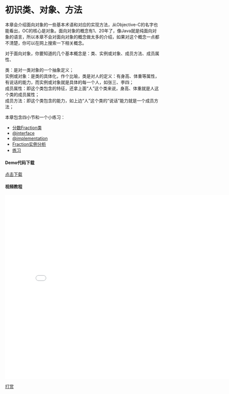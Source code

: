# 初识类、对象、方法

本章会介绍面向对象的一些基本术语和对应的实现方法，从Objective-C的名字也能看出，OC的核心是对象。面向对象的概念有1、20年了，像Java就是纯面向对象的语言，所以本章不会对面向对象的概念做太多的介绍，如果对这个概念一点都不清楚，你可以在网上搜索一下相关概念。

对于面向对象，你要知道的几个基本概念是：类、实例或对象、成员方法、成员属性、

类：是对一类对象的一个抽象定义；  
实例或对象：是类的具体化，作个比喻，类是对人的定义：有身高、体重等属性，有说话的能力，而实例或对象就是具体的每一个人，如张三、李四；  
成员属性：即这个类包含的特征，还拿上面“人”这个类来说，身高、体重就是人这个类的成员属性；  
成员方法：即这个类包含的能力，如上边“人”这个类的“说话”能力就是一个成员方法；

本章包含四小节和一个小练习：

+ [分数Fraction类](chapter2/fraction.md)
+ [@interface](chapter2/interface.md)
+ [@implementation](chapter2/implementation.md)
+ [Fraction实例分析](chapter2/fraction_example.md)
+ [练习](chapter2/exercise.md)

#### Demo代码下载
 [点击下载](chapter2/FractionExample.zip)

 #### 视频教程
 <iframe src="//player.bilibili.com/player.html?aid=542501533&bvid=BV1Si4y1j7ww&cid=249591264&page=1" scrolling="no" border="0" frameborder="no" framespacing="0" allowfullscreen="true" width="800" height="600"> </iframe>

[打赏](../include/donate.md ':include')